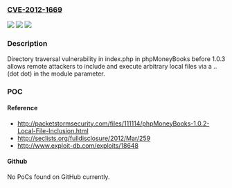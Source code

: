 ### [CVE-2012-1669](https://cve.mitre.org/cgi-bin/cvename.cgi?name=CVE-2012-1669)
![](https://img.shields.io/static/v1?label=Product&message=n%2Fa&color=blue)
![](https://img.shields.io/static/v1?label=Version&message=n%2Fa&color=blue)
![](https://img.shields.io/static/v1?label=Vulnerability&message=n%2Fa&color=brighgreen)

### Description

Directory traversal vulnerability in index.php in phpMoneyBooks before 1.0.3 allows remote attackers to include and execute arbitrary local files via a .. (dot dot) in the module parameter.

### POC

#### Reference
- http://packetstormsecurity.com/files/111114/phpMoneyBooks-1.0.2-Local-File-Inclusion.html
- http://seclists.org/fulldisclosure/2012/Mar/259
- http://www.exploit-db.com/exploits/18648

#### Github
No PoCs found on GitHub currently.

